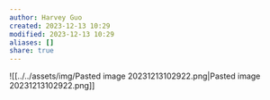 ```yaml
---
author: Harvey Guo
created: 2023-12-13 10:29
modified: 2023-12-13 10:29
aliases: []
share: true
---
```


![[../../assets/img/Pasted image 20231213102922.png|Pasted image 20231213102922.png]]
